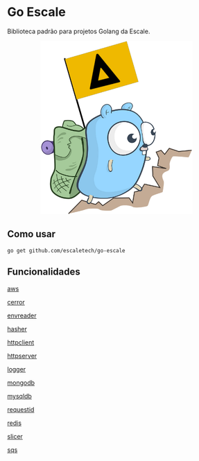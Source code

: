 # Go Escale
Biblioteca padrão para projetos Golang da Escale.

<p align="center">
  <img src="./docs/go-escale.png" width="350">
</p>

## Como usar
```
go get github.com/escaletech/go-escale
```

## Funcionalidades
[aws](./docs/aws.md)

[cerror](./docs/cerror.md)

[envreader](./docs/envreader.md)

[hasher](./docs/hasher.md)

[httpclient](./docs/httpclient.md)

[httpserver](./docs/httpserver.md)

[logger](./docs/logger.md)

[mongodb](./docs/mongodb.md)

[mysqldb](./docs/mysqldb.md)

[requestid](./docs/requestid.md)

[redis](./docs/redis.md)

[slicer](./docs/slicer.md)

[sqs](./docs/sqs.md)

